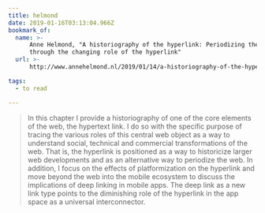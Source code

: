 ```yaml
---
title: helmond
date: 2019-01-16T03:13:04.966Z
bookmark_of:
  name: >-
      Anne Helmond, "A historiography of the hyperlink: Periodizing the web
      through the changing role of the hyperlink"
  url: >-
      http://www.annehelmond.nl/2019/01/14/a-historiography-of-the-hyperlink-periodizing-the-web-through-the-changing-role-of-the-hyperlink/

tags:
  - to read

---
```

> In this chapter I provide a historiography of one of the core elements of the web, the hypertext link. I do so with the specific purpose of tracing the various roles of this central web object as a way to understand social, technical and commercial transformations of the web. That is, the hyperlink is positioned as a way to historicize larger web developments and as an alternative way to periodize the web. In addition, I focus on the effects of platformization on the hyperlink and move beyond the web into the mobile ecosystem to discuss the implications of deep linking in mobile apps. The deep link as a new link type points to the diminishing role of the hyperlink in the app space as a universal interconnector.
